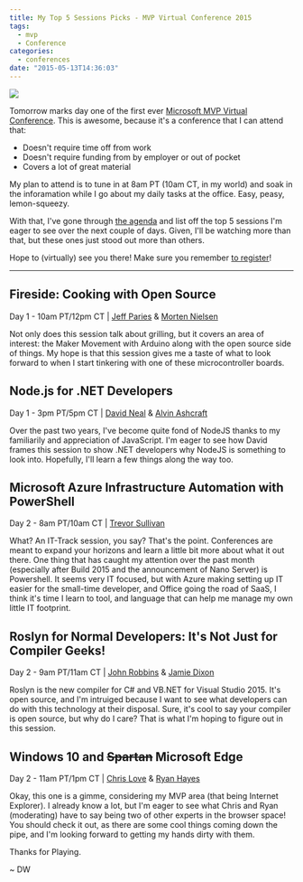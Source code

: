 ```yaml
---
title: My Top 5 Sessions Picks - MVP Virtual Conference 2015
tags:
  - mvp
  - Conference
categories:
  - conferences
date: "2015-05-13T14:36:03"
---
```

[1]: VCon_Hero.jpg

![][1]

Tomorrow marks day one of the first ever [Microsoft MVP Virtual Conference](http://mvp.microsoft.com/en-us/virtualconference.aspx). This is awesome, because it's a conference that I can attend that:

*   Doesn't require time off from work
*   Doesn't require funding from by employer or out of pocket
*   Covers a lot of great material

My plan to attend is to tune in at 8am PT (10am CT, in my world) and soak in the inforamation while I go about my daily tasks at the office. Easy, peasy, lemon-squeezy.

With that, I've gone through [the agenda](http://mvp.microsoft.com/en-us/virtualconference-agenda.aspx) and list off the top 5 sessions I'm eager to see over the next couple of days. Given, I'll be watching more than that, but these ones just stood out more than others.

Hope to (virtually) see you there! Make sure you remember [to register](http://aka.ms/mvpvirtualconference2015)!

* * *

## Fireside: Cooking with Open Source

Day 1 - 10am PT/12pm CT | [Jeff Paries](https://mvp.microsoft.com/en-us/mvp/Jeff%20Paries-4025625) &amp; [Morten Nielsen](https://mvp.microsoft.com/en-us/mvp/Morten%20Nielsen-4032646)

Not only does this session talk about grilling, but it covers an area of interest: the Maker Movement with Arduino along with the open source side of things. My hope is that this session gives me a taste of what to look forward to when I start tinkering with one of these microcontroller boards.

## Node.js for .NET Developers

Day 1 - 3pm PT/5pm CT | [David Neal](https://mvp.microsoft.com/en-us/mvp/David%20Neal-5001018) &amp; [Alvin Ashcraft](https://mvp.microsoft.com/en-us/mvp/Alvin%20L.%20Ashcraft-4025064)

Over the past two years, I've become quite fond of NodeJS thanks to my familiarily and appreciation of JavaScript. I'm eager to see how David frames this session to show .NET developers why NodeJS is something to look into. Hopefully, I'll learn a few things along the way too.

## Microsoft Azure Infrastructure Automation with PowerShell

Day 2 - 8am PT/10am CT | [Trevor Sullivan](http://mvp.microsoft.com/en-us/spotlight/Trevor%20Sullivan-20140926114956)

What? An IT-Track session, you say? That's the point. Conferences are meant to expand your horizons and learn a little bit more about what it out there. One thing that has caught my attention over the past month (especially after Build 2015 and the announcement of Nano Server) is Powershell. It seems very IT focused, but with Azure making setting up IT easier for the small-time developer, and Office going the road of SaaS, I think it's time I learn to tool, and language that can help me manage my own little IT footprint.

## Roslyn for Normal Developers: It's Not Just for Compiler Geeks!

Day 2 - 9am PT/11am CT | [John Robbins](https://mvp.microsoft.com/en-us/mvp/John%20Robbins-10170) &amp; [Jamie Dixon](https://mvp.microsoft.com/en-us/mvp/Jamie-5000814)

Roslyn is the new compiler for C# and VB.NET for Visual Studio 2015\. It's open source, and I'm intruiged because I want to see what developers can do with this technology at their disposal. Sure, it's cool to say your compiler is open source, but why do I care? That is what I'm hoping to figure out in this session.

## Windows 10 and <del>Spartan</del> Microsoft Edge

Day 2 - 11am PT/1pm CT | [Chris Love](https://mvp.microsoft.com/en-us/mvp/Chris%20Love-4014103) &amp; [Ryan Hayes](https://mvp.microsoft.com/en-us/mvp/Ryan%20Hayes-4030617)

Okay, this one is a gimme, considering my MVP area (that being Internet Explorer). I already know a lot, but I'm eager to see what Chris and Ryan (moderating) have to say being two of other experts in the browser space! You should check it out, as there are some cool things coming down the pipe, and I'm looking forward to getting my hands dirty with them.

Thanks for Playing. 

~ DW
